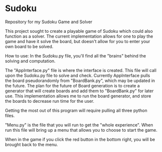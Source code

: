 # Sudoku
Repository for my Sudoku Game and Solver

This project sought to create a playable game of Sudoku which could also function as a solver.
The current implementation allows for one to play the game and have it solve the board, but doesn't allow for you to enter your own board to be solved.


How to use:
In the Sudoku.py file, you'll find all the "brains" behind the solving and computation.



The "AppInterface.py" file is where the interface is created. This file will call upon the Sudoku.py file to solve and check.
Currently AppInterface pulls the board pseudorandomly from "BoardBank.py", which may be updated in the future.
The plan for the future of Board generation is to create a generator that will create boards and add them to "BoardBank.py" for later use.
This implementation allows me to run the board generator, and store the boards to decrease run time for the user.

Getting the most out of this program will require pulling all three python files.

"Menu.py" is the file that you will run to get the "whole experience".
When run this file will bring up a menu that allows you to choose to start the game.

When in the game if you click the red button in the bottom right, you will be brought back to the menu.

